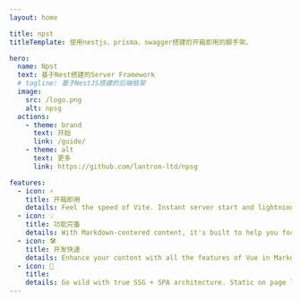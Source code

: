 ```yaml
---
layout: home

title: npst
titleTemplate: 使用nestjs、prisma、swagger搭建的开箱即用的脚手架。

hero:
  name: Npst
  text: 基于Nest搭建的Server Framework
  # tagline: 基于NestJS搭建的后端框架
  image:
    src: /logo.png
    alt: npsg
  actions:
    - theme: brand
      text: 开始
      link: /guide/
    - theme: alt
      text: 更多
      link: https://github.com/lantron-ltd/npsg

features:
  - icon: ⚡️
    title: 开箱即用
    details: Feel the speed of Vite. Instant server start and lightning fast HMR that stays fast regardless of the app size.
  - icon: 💡
    title: 功能完备
    details: With Markdown-centered content, it's built to help you focus on writing and deployed with minimum configuration.
  - icon: 🛠️
    title: 开发快速
    details: Enhance your content with all the features of Vue in Markdown, while being able to customize your site with Vue.
  - icon: 🔑
    title: 
    details: Go wild with true SSG + SPA architecture. Static on page load, but engage users with 100% interactivity from there.
---
```

